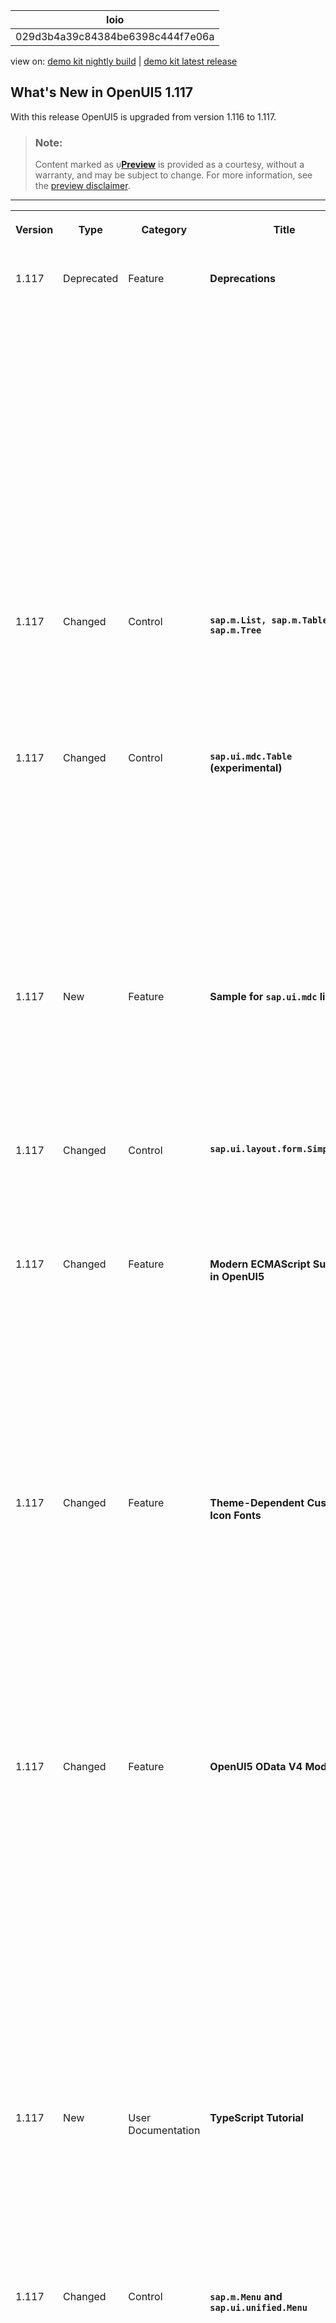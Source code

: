 <!-- loio029d3b4a39c84384be6398c444f7e06a -->

| loio |
| -----|
| 029d3b4a39c84384be6398c444f7e06a |

<div id="loio">

view on: [demo kit nightly build](https://sdk.openui5.org/nightly/#/topic/029d3b4a39c84384be6398c444f7e06a) | [demo kit latest release](https://sdk.openui5.org/topic/029d3b4a39c84384be6398c444f7e06a)</div>

<link rel="stylesheet" type="text/css" href="css/sap-icons.css"/>

## What's New in OpenUI5 1.117

With this release OpenUI5 is upgraded from version 1.116 to 1.117.

> ### Note:  
> Content marked as <span style="color:#666666;"><span class="SAP-icons"></span></span>**[Preview](https://help.sap.com/docs/whats-new-disclaimer)** is provided as a courtesy, without a warranty, and may be subject to change. For more information, see the [preview disclaimer](https://help.sap.com/docs/whats-new-disclaimer).

****


<table>
<tr>
<th valign="top">

Version



</th>
<th valign="top">

Type



</th>
<th valign="top">

Category



</th>
<th valign="top">

Title



</th>
<th valign="top">

Description



</th>
<th valign="top">

Action



</th>
<th valign="top">

Available as of



</th>
</tr>
<tr>
<td valign="top">

1.117 



</td>
<td valign="top">

Deprecated 



</td>
<td valign="top">

Feature 



</td>
<td valign="top">

**Deprecations** 



</td>
<td valign="top">

**Deprecations**

We have deprecated the following entities for `sap.ui.table*`:

-   `sap.ui.table.ColumnMenu` and `sap.ui.table.AnalyticalColumnMenu`

-   `menu` aggregation of `Column`

-   `columnMenuOpen` event of `Column`
-   `columnVisibilityMenuSorter` property of `AnalyticalTable`

-   `showColumnVisibilityMenu` property of `Table`

-   `columnVisibility` event of `Table`

Instead of the deprecated `ColumnMenu`, you can use the `sap.m.table.columnmenu.Menu` control.

For more information, see the [API Reference](https://sdk.openui5.org/api/sap.m.table.columnmenu.Menu) and the [Sample](https://sdk.openui5.org/entity/sap.ui.table.Table/sample/sap.ui.table.sample.Menus).

<sub>Deprecated•Feature•Info Only•1.117</sub>



</td>
<td valign="top">

Info Only 



</td>
<td valign="top">

2023-08-10



</td>
</tr>
<tr>
<td valign="top">

1.117 



</td>
<td valign="top">

Changed 



</td>
<td valign="top">

Control 



</td>
<td valign="top">

**`sap.m.List, sap.m.Table, sap.m.Tree`** 



</td>
<td valign="top">

**`sap.m.List, sap.m.Table, sap.m.Tree`**

To define the semantic level of a header, we have introduced the `headerLevel` property.

For more information, see the [API Reference](https://sdk.openui5.org/api/sap.m.ListBase%23methods/getHeaderLevel).

<sub>Changed•Control•Info Only•1.117</sub>



</td>
<td valign="top">

Info Only 



</td>
<td valign="top">

2023-08-10



</td>
</tr>
<tr>
<td valign="top">

1.117 



</td>
<td valign="top">

Changed 



</td>
<td valign="top">

Control 



</td>
<td valign="top">

**`sap.ui.mdc.Table` \(experimental\)** 



</td>
<td valign="top">

**`sap.ui.mdc.Table` \(experimental\)**

Refreshing table data via binding might be required if it has been changed in the back end. For example, a user might have selected *Go* in the filter bar without actually changing any filter settings. To evaluate whether the binding needs to be refreshed, even if `bindingInfo` has not changed, the `TableDelegate` uses the new `updateBinding` parameter `mSettings.forceRefresh`.

For more information, see the [API Reference](https://sdk.openui5.org/api/module:sap/ui/mdc/TableDelegate%23methods/sap/ui/mdc/TableDelegate.updateBinding).

<sub>Changed•Control•Info Only•1.117</sub>



</td>
<td valign="top">

Info Only 



</td>
<td valign="top">

2023-08-10



</td>
</tr>
<tr>
<td valign="top">

1.117 



</td>
<td valign="top">

New 



</td>
<td valign="top">

Feature 



</td>
<td valign="top">

****Sample for `sap.ui.mdc` library**** 



</td>
<td valign="top">

****Sample for `sap.ui.mdc` library****

You can now test the table and filter bar features of the \(experimental\) `sap.ui.mdc` library in a sample. To find the sample for this library in the Demo Kit, go to *Samples* and select MDC Overview. For more information, see the [Sample](https://sdk.openui5.org/entity/sap.ui.mdc/sample/sap.ui.mdc.demokit.sample.TableFilterBarJson).

<sub>New•Feature•Info Only•1.117</sub>



</td>
<td valign="top">

Info Only 



</td>
<td valign="top">

2023-08-10



</td>
</tr>
<tr>
<td valign="top">

1.117 



</td>
<td valign="top">

Changed 



</td>
<td valign="top">

Control 



</td>
<td valign="top">

**`sap.ui.layout.form.SimpleForm`** 



</td>
<td valign="top">

**`sap.ui.layout.form.SimpleForm`**

`ResponsiveGridLayout` is now the default layout for `SimpleForm` controls \(instead of `ResponsiveLayout`, which has already been deprecated\).

<sub>Changed•Control•Info Only•1.117</sub>



</td>
<td valign="top">

Info Only 



</td>
<td valign="top">

2023-08-10



</td>
</tr>
<tr>
<td valign="top">

1.117 



</td>
<td valign="top">

Changed 



</td>
<td valign="top">

Feature 



</td>
<td valign="top">

**Modern ECMAScript Support in OpenUI5** 



</td>
<td valign="top">

**Modern ECMAScript Support in OpenUI5**

Since OpenUI5 1.116, the framework leverages features of modern ECMAScript up to and including [ECMAScript 2022 Language Specification](https://262.ecma-international.org/13.0/). There are certain restrictions you have to consider when using modern ECMAScript with your UI5 project.

For more information, see [ECMAScript Support](ECMAScript_Support_0cb44d7.md). Please also make sure to [upgrade your tools for modern ECMAScript in UI5](https://blogs.sap.com/2023/05/24/upgrade-your-tools-for-modern-ecmascript-in-ui5/).

<sub>Changed•Feature•Info Only•1.117</sub>



</td>
<td valign="top">

Info Only 



</td>
<td valign="top">

2023-08-10



</td>
</tr>
<tr>
<td valign="top">

1.117 



</td>
<td valign="top">

Changed 



</td>
<td valign="top">

Feature 



</td>
<td valign="top">

**Theme-Dependent Custom Icon Fonts** 



</td>
<td valign="top">

**Theme-Dependent Custom Icon Fonts**

You can now configure variants of a custom icon font for different UI5 themes; previously, a custom icon font was applied to all themes. With an enhanced version of the metadata JSON file associated with an icon font, you can provide theme-dependent path configuration. For instance, this allows you to easily differentiate between custom icons for modern themes, such as SAP Horizon, and custom icons for older themes.

For more information and an example, see [Icon and Icon Pool](Icon_and_Icon_Pool_21ea0ea.md).

<sub>Changed•Feature•Info Only•1.117</sub>



</td>
<td valign="top">

Info Only 



</td>
<td valign="top">

2023-08-10



</td>
</tr>
<tr>
<td valign="top">

1.117 



</td>
<td valign="top">

Changed 



</td>
<td valign="top">

Feature 



</td>
<td valign="top">

**OpenUI5 OData V4 Model** 



</td>
<td valign="top">

**OpenUI5 OData V4 Model**

The new version of the OpenUI5 OData V4 model introduces the following features:

-   We now provide `withCredentials` as an experimental model parameter.

    For more information, see the [API Reference](https://sdk.openui5.org/api/sap.ui.model.odata.v4.ODataModel).

-   **Experimental:** You can now create a nested single entity behind a single-valued navigation property in the transient entity.

    For more information, see *Nested Single Entity* in [Deep Create](Creating_an_Entity_c9723f8.md#loioc9723f8265f644af91c0ed941e114d46__section_DCR).

-   Support for read-only hierarchies is now available.

    For more information, see [Recursive Hierarchy](Extension_for_Data_Aggregation_7d91431.md#loio7d914317c0b64c23824bf932cc8a4ae1__section_RCH).


<sub>Changed•Feature•Info Only•1.117</sub>



</td>
<td valign="top">

Info Only 



</td>
<td valign="top">

2023-08-10



</td>
</tr>
<tr>
<td valign="top">

1.117 



</td>
<td valign="top">

New 



</td>
<td valign="top">

User Documentation 



</td>
<td valign="top">

**TypeScript Tutorial** 



</td>
<td valign="top">

**TypeScript Tutorial**

You are familiar with OpenUI5 app development, but do you want to learn how to do it in TypeScript? Now there is a video that guides you through the official UI5 TypeScript Tutorial, adds hints about how to avoid pitfalls, and provides some background information. To find it, see [UI5 TypeScript Tutorial video](https://youtu.be/CRKNIiXZN6U).

<sub>New•User Documentation•Info Only•1.117</sub>



</td>
<td valign="top">

Info Only 



</td>
<td valign="top">

2023-08-10



</td>
</tr>
<tr>
<td valign="top">

1.117 



</td>
<td valign="top">

Changed 



</td>
<td valign="top">

Control 



</td>
<td valign="top">

**`sap.m.Menu` and `sap.ui.unified.Menu`** 



</td>
<td valign="top">

**`sap.m.Menu` and `sap.ui.unified.Menu`**

We have introduced a new `isOpen` method that indicates whether the menu is currently open. The `bOpen` flag in `sap.ui.unified.Menu`, which was used for similar purposes, will be phased out. If you use this flag in your applications, we recommend that you replace it with the new method. For more information, see the [API Reference](https://sdk.openui5.org/api/sap.m.Menu/methods/isOpen).

<sub>Changed•Control•Info Only•1.117</sub>



</td>
<td valign="top">

Info Only 



</td>
<td valign="top">

2023-08-10



</td>
</tr>
<tr>
<td valign="top">

1.117 



</td>
<td valign="top">

Changed 



</td>
<td valign="top">

Control 



</td>
<td valign="top">

**`sap.m.SinglePlanningCalendar`** 



</td>
<td valign="top">

**`sap.m.SinglePlanningCalendar`**

Users can now select a whole week from the Month view if they click on the week number. A second click removes the selection. This feature is enabled when the `dateSelectionMode` property is set to `MultiSelect`. For more information, see the [Sample](https://sdk.openui5.org/entity/sap.m.SinglePlanningCalendar/sample/sap.m.sample.SinglePlanningCalendarDateSelection).

<sub>Changed•Control•Info Only•1.117</sub>



</td>
<td valign="top">

Info Only 



</td>
<td valign="top">

2023-08-10



</td>
</tr>
<tr>
<td valign="top">

1.117 



</td>
<td valign="top">

Changed 



</td>
<td valign="top">

Control 



</td>
<td valign="top">

**`sap.m.SelectDialog` and `sap.m.TableSelectDialog`** 



</td>
<td valign="top">

**`sap.m.SelectDialog` and `sap.m.TableSelectDialog`**

To improve the accessibility of these controls, we have introduced a new `initialFocus` property. It defines whether the initial focus will be received by the `SearchField` or by the `Content` list. For more information, see the [API Reference](https://sdk.openui5.org/api/sap.m.SelectDialogBase) and the [Sample](https://sdk.openui5.org/entity/sap.m.TableSelectDialog/sample/sap.m.sample.TableSelectDialogGrowing).

<sub>Changed•Control•Info Only•1.117</sub>



</td>
<td valign="top">

Info Only 



</td>
<td valign="top">

2023-08-10



</td>
</tr>
<tr>
<td valign="top">

1.117 



</td>
<td valign="top">

Changed 



</td>
<td valign="top">

Feature 



</td>
<td valign="top">

**OPA Framework** 



</td>
<td valign="top">

**OPA Framework**

We have enhanced the OPA framework to now perform comprehensive checks for component parents, ensuring controls nested within multiple layers are correctly treated when evaluating busy states.

<sub>Changed•Feature•Info Only•1.117</sub>



</td>
<td valign="top">

Info Only 



</td>
<td valign="top">

2023-08-10



</td>
</tr>
<tr>
<td valign="top">

1.117 



</td>
<td valign="top">

Changed 



</td>
<td valign="top">

Control 



</td>
<td valign="top">

**`sap.m.Panel`** 



</td>
<td valign="top">

**`sap.m.Panel`**

We have introduced the `stickyHeader` property. When set to `true`, the header of the panel will be visible while scrolling content. For more information, see the [Sample](https://sdk.openui5.org/entity/sap.m.Panel/sample/sap.m.sample.PanelSticky). 

<sub>Changed•Control•Info Only•1.117</sub>



</td>
<td valign="top">

Info Only 



</td>
<td valign="top">

2023-08-10



</td>
</tr>
</table>

**Parent topic:**[Previous Versions](Previous_Versions_6660a59.md "")

**Related Information**  


[What's New in OpenUI5 1.116](What_s_New_in_OpenUI5_1_116_ebd6f34.md "With this release OpenUI5 is upgraded from version 1.115 to 1.116.")

[What's New in OpenUI5 1.115](What_s_New_in_OpenUI5_1_115_409fde8.md "With this release OpenUI5 is upgraded from version 1.114 to 1.115.")

[What's New in OpenUI5 1.114](What_s_New_in_OpenUI5_1_114_890fce1.md "With this release OpenUI5 is upgraded from version 1.113 to 1.114.")

[What's New in OpenUI5 1.113](What_s_New_in_OpenUI5_1_113_a9553fe.md "With this release OpenUI5 is upgraded from version 1.112 to 1.113.")

[What's New in OpenUI5 1.112](What_s_New_in_OpenUI5_1_112_34afc69.md "With this release OpenUI5 is upgraded from version 1.111 to 1.112.")

[What's New in OpenUI5 1.111](What_s_New_in_OpenUI5_1_111_7a67837.md "With this release OpenUI5 is upgraded from version 1.110 to 1.111.")

[What's New in OpenUI5 1.110](What_s_New_in_OpenUI5_1_110_71a855c.md "With this release OpenUI5 is upgraded from version 1.109 to 1.110.")

[What's New in OpenUI5 1.109](What_s_New_in_OpenUI5_1_109_3264bd2.md "With this release OpenUI5 is upgraded from version 1.108 to 1.109.")

[What's New in OpenUI5 1.108](What_s_New_in_OpenUI5_1_108_66e33f0.md "With this release OpenUI5 is upgraded from version 1.107 to 1.108.")

[What's New in OpenUI5 1.107](What_s_New_in_OpenUI5_1_107_d4ff916.md "With this release OpenUI5 is upgraded from version 1.106 to 1.107.")

[What's New in OpenUI5 1.106](What_s_New_in_OpenUI5_1_106_5b497b0.md "With this release OpenUI5 is upgraded from version 1.105 to 1.106.")

[What's New in OpenUI5 1.105](What_s_New_in_OpenUI5_1_105_4d6c00e.md "With this release OpenUI5 is upgraded from version 1.104 to 1.105.")

[What's New in OpenUI5 1.104](What_s_New_in_OpenUI5_1_104_69e567c.md "With this release OpenUI5 is upgraded from version 1.103 to 1.104.")

[What's New in OpenUI5 1.103](What_s_New_in_OpenUI5_1_103_0e98c76.md "With this release OpenUI5 is upgraded from version 1.102 to 1.103.")

[What's New in OpenUI5 1.102](What_s_New_in_OpenUI5_1_102_f038c99.md "With this release OpenUI5 is upgraded from version 1.101 to 1.102.")

[What's New in OpenUI5 1.101](What_s_New_in_OpenUI5_1_101_7733b00.md "With this release OpenUI5 is upgraded from version 1.100 to 1.101.")

[What's New in OpenUI5 1.100](What_s_New_in_OpenUI5_1_100_27dec1d.md "With this release OpenUI5 is upgraded from version 1.99 to 1.100.")

[What's New in OpenUI5 1.99](What_s_New_in_OpenUI5_1_99_4f35848.md "With this release OpenUI5 is upgraded from version 1.98 to 1.99.")

[What's New in OpenUI5 1.98](What_s_New_in_OpenUI5_1_98_d9f16f2.md "With this release OpenUI5 is upgraded from version 1.97 to 1.98.")

[What's New in OpenUI5 1.97](What_s_New_in_OpenUI5_1_97_fa0e282.md "With this release OpenUI5 is upgraded from version 1.96 to 1.97.")

[What's New in OpenUI5 1.96](What_s_New_in_OpenUI5_1_96_7a9269f.md "With this release OpenUI5 is upgraded from version 1.95 to 1.96.")

[What's New in OpenUI5 1.95](What_s_New_in_OpenUI5_1_95_a1aea67.md "With this release OpenUI5 is upgraded from version 1.94 to 1.95.")

[What's New in OpenUI5 1.94](What_s_New_in_OpenUI5_1_94_c40f1e6.md "With this release OpenUI5 is upgraded from version 1.93 to 1.94.")

[What's New in OpenUI5 1.93](What_s_New_in_OpenUI5_1_93_f273340.md "With this release OpenUI5 is upgraded from version 1.92 to 1.93.")

[What's New in OpenUI5 1.92](What_s_New_in_OpenUI5_1_92_1ef345d.md "With this release OpenUI5 is upgraded from version 1.91 to 1.92.")

[What's New in OpenUI5 1.91](What_s_New_in_OpenUI5_1_91_0a2bd79.md "With this release OpenUI5 is upgraded from version 1.90 to 1.91.")

[What's New in OpenUI5 1.90](What_s_New_in_OpenUI5_1_90_91c10c2.md "With this release OpenUI5 is upgraded from version 1.89 to 1.90.")

[What's New in OpenUI5 1.89](What_s_New_in_OpenUI5_1_89_e56cddc.md "With this release OpenUI5 is upgraded from version 1.88 to 1.89.")

[What's New in OpenUI5 1.88](What_s_New_in_OpenUI5_1_88_e15a206.md "With this release OpenUI5 is upgraded from version 1.87 to 1.88.")

[What's New in OpenUI5 1.87](What_s_New_in_OpenUI5_1_87_b506da7.md "With this release OpenUI5 is upgraded from version 1.86 to 1.87.")

[What's New in OpenUI5 1.86](What_s_New_in_OpenUI5_1_86_4c1c959.md "With this release OpenUI5 is upgraded from version 1.85 to 1.86.")

[What's New in OpenUI5 1.85](What_s_New_in_OpenUI5_1_85_1d18eb5.md "With this release OpenUI5 is upgraded from version 1.84 to 1.85.")

[What's New in OpenUI5 1.84](What_s_New_in_OpenUI5_1_84_dc76640.md "With this release OpenUI5 is upgraded from version 1.82 to 1.84.")

[What's New in OpenUI5 1.82](What_s_New_in_OpenUI5_1_82_3a8dd13.md "With this release OpenUI5 is upgraded from version 1.81 to 1.82.")

[What's New in OpenUI5 1.81](What_s_New_in_OpenUI5_1_81_f5e2a21.md "With this release OpenUI5 is upgraded from version 1.80 to 1.81.")

[What's New in OpenUI5 1.80](What_s_New_in_OpenUI5_1_80_8cee506.md "With this release OpenUI5 is upgraded from version 1.79 to 1.80.")

[What's New in OpenUI5 1.79](What_s_New_in_OpenUI5_1_79_99c4cdc.md "With this release OpenUI5 is upgraded from version 1.78 to 1.79.")

[What's New in OpenUI5 1.78](What_s_New_in_OpenUI5_1_78_f09b63e.md "With this release OpenUI5 is upgraded from version 1.77 to 1.78.")

[What's New in OpenUI5 1.77](What_s_New_in_OpenUI5_1_77_c46b439.md "With this release OpenUI5 is upgraded from version 1.76 to 1.77.")

[What's New in OpenUI5 1.76](What_s_New_in_OpenUI5_1_76_aad03b5.md "With this release OpenUI5 is upgraded from version 1.75 to 1.76.")

[What's New in OpenUI5 1.75](What_s_New_in_OpenUI5_1_75_5cbb62d.md "With this release OpenUI5 is upgraded from version 1.74 to 1.75.")

[What's New in OpenUI5 1.74](What_s_New_in_OpenUI5_1_74_c22208a.md "With this release OpenUI5 is upgraded from version 1.73 to 1.74.")

[What's New in OpenUI5 1.73](What_s_New_in_OpenUI5_1_73_231dd13.md "With this release OpenUI5 is upgraded from version 1.72 to 1.73.")

[What's New in OpenUI5 1.72](What_s_New_in_OpenUI5_1_72_521cad9.md "With this release OpenUI5 is upgraded from version 1.71 to 1.72.")

[What's New in OpenUI5 1.71](What_s_New_in_OpenUI5_1_71_a93a6a3.md "With this release OpenUI5 is upgraded from version 1.70 to 1.71.")

[What's New in OpenUI5 1.70](What_s_New_in_OpenUI5_1_70_f073d69.md "With this release OpenUI5 is upgraded from version 1.69 to 1.70.")

[What's New in OpenUI5 1.69](What_s_New_in_OpenUI5_1_69_89a18bd.md "With this release OpenUI5 is upgraded from version 1.68 to 1.69.")

[What's New in OpenUI5 1.68](What_s_New_in_OpenUI5_1_68_f94bf93.md "With this release OpenUI5 is upgraded from version 1.67 to 1.68.")

[What's New in OpenUI5 1.67](What_s_New_in_OpenUI5_1_67_a6b1472.md "With this release OpenUI5 is upgraded from version 1.66 to 1.67.")

[What's New in OpenUI5 1.66](What_s_New_in_OpenUI5_1_66_c9896e9.md "With this release OpenUI5 is upgraded from version 1.65 to 1.66.")

[What's New in OpenUI5 1.65](What_s_New_in_OpenUI5_1_65_0f5acfd.md "With this release OpenUI5 is upgraded from version 1.64 to 1.65.")

[What's New in OpenUI5 1.64](What_s_New_in_OpenUI5_1_64_0e30822.md "With this release OpenUI5 is upgraded from version 1.63 to 1.64.")

[What's New in OpenUI5 1.63](What_s_New_in_OpenUI5_1_63_e8d9da7.md "With this release OpenUI5 is upgraded from version 1.62 to 1.63.")

[What's New in OpenUI5 1.62](What_s_New_in_OpenUI5_1_62_771f4d5.md "With this release OpenUI5 is upgraded from version 1.61 to 1.62.")

[What's New in OpenUI5 1.61](What_s_New_in_OpenUI5_1_61_d991552.md "With this release OpenUI5 is upgraded from version 1.60 to 1.61.")

[What's New in OpenUI5 1.60](What_s_New_in_OpenUI5_1_60_5a0e1f7.md "With this release OpenUI5 is upgraded from version 1.58 to 1.60.")

[What's New in OpenUI5 1.58](What_s_New_in_OpenUI5_1_58_7c927aa.md "With this release OpenUI5 is upgraded from version 1.56 to 1.58.")

[What's New in OpenUI5 1.56](What_s_New_in_OpenUI5_1_56_108b7fd.md "With this release OpenUI5 is upgraded from version 1.54 to 1.56.")

[What's New in OpenUI5 1.54](What_s_New_in_OpenUI5_1_54_c838330.md "With this release OpenUI5 is upgraded from version 1.52 to 1.54.")

[What's New in OpenUI5 1.52](What_s_New_in_OpenUI5_1_52_849e1b6.md "With this release OpenUI5 is upgraded from version 1.50 to 1.52.")

[What's New in OpenUI5 1.50](What_s_New_in_OpenUI5_1_50_759e9f3.md "With this release OpenUI5 is upgraded from version 1.48 to 1.50.")

[What's New in OpenUI5 1.48](What_s_New_in_OpenUI5_1_48_fa1efac.md "With this release OpenUI5 is upgraded from version 1.46 to 1.48.")

[What's New in OpenUI5 1.46](What_s_New_in_OpenUI5_1_46_6307539.md "With this release OpenUI5 is upgraded from version 1.44 to 1.46.")

[What's New in OpenUI5 1.44](What_s_New_in_OpenUI5_1_44_a0cb7a0.md "With this release OpenUI5 is upgraded from version 1.42 to 1.44.")

[What's New in OpenUI5 1.42](What_s_New_in_OpenUI5_1_42_468b05d.md "With this release OpenUI5 is upgraded from version 1.40 to 1.42.")

[What's New in OpenUI5 1.40](What_s_New_in_OpenUI5_1_40_fbab50e.md "With this release OpenUI5 is upgraded from version 1.38 to 1.40.")

[What's New in OpenUI5 1.38](What_s_New_in_OpenUI5_1_38_f218918.md "With this release OpenUI5 is upgraded from version 1.36 to 1.38.")

